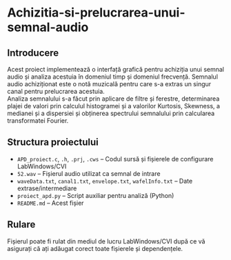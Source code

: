 # Achizitia-si-prelucrarea-unui-semnal-audio

## Introducere
   Acest proiect implementează o interfață grafică pentru achiziția unui semnal audio și analiza 
acestuia în domeniul  timp și domeniul frecvență. Semnalul audio achiziționat este o notă muzicală 
pentru care s-a extras un singur canal pentru prelucrarea acestuia.  
   Analiza semnalului s-a făcut prin aplicare de filtre și ferestre, determinarea plajei de valori 
prin calculul histogramei și a valorilor Kurtosis, Skewness, a medianei și a dispersiei și obținerea spectrului  semnalului prin calcularea transformatei Fourier.

## Structura proiectului
- `APD_proiect.c`, `.h`, `.prj`, `.cws` – Codul sursă și fișierele de configurare LabWindows/CVI
- `52.wav` – Fișierul audio utilizat ca semnal de intrare
- `waveData.txt`, `canal1.txt`, `envelope.txt`, `wafelInfo.txt` – Date extrase/intermediare
- `proiect_apd.py` – Script auxiliar pentru analiză (Python)
- `README.md` – Acest fișier
  
## Rulare
 Fișierul poate fi rulat din mediul de lucru LabWindows/CVI după ce vă asigurați că ați adăugat corect toate fișierele și dependențele.
